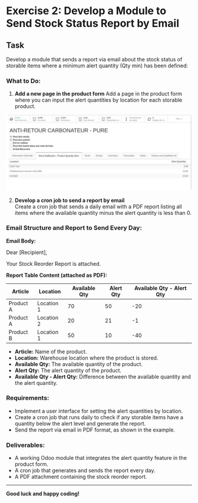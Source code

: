 # Exercise 2: Develop a Module to Send Stock Status Report by Email

## Task
Develop a module that sends a report via email about the stock status of storable items where a minimum alert quantity (Qty min) has been defined:

### What to Do:

1. **Add a new page in the product form** 
   Add a page in the product form where you can input the alert quantities by location for each storable product.
   
![Product Form](images/Description.png)



2. **Develop a cron job to send a report by email**  
   Create a cron job that sends a daily email with a PDF report listing all items where the available quantity minus the alert quantity is less than 0.
   
### Email Structure and Report to Send Every Day:

**Email Body:**
  
  Dear [Recipient],

Your Stock Reorder Report is attached.


**Report Table Content (attached as PDF):**

| Article | Location | Available Qty | Alert Qty | Available Qty - Alert Qty |
|---------|----------|---------------|-----------|---------------------------|
| Product A | Location 1 | 70 | 50 | -20 |
| Product A | Location 2 | 20 | 21 | -1 |
| Product B | Location 1 | 50 | 10 | -40 |

- **Article:** Name of the product.
- **Location:** Warehouse location where the product is stored.
- **Available Qty:** The available quantity of the product.
- **Alert Qty:** The alert quantity of the product.
- **Available Qty - Alert Qty:** Difference between the available quantity and the alert quantity.

### Requirements:
- Implement a user interface for setting the alert quantities by location.
- Create a cron job that runs daily to check if any storable items have a quantity below the alert level and generate the report.
- Send the report via email in PDF format, as shown in the example.

### Deliverables:
- A working Odoo module that integrates the alert quantity feature in the product form.
- A cron job that generates and sends the report every day.
- A PDF attachment containing the stock reorder report.

---

**Good luck and happy coding!**

